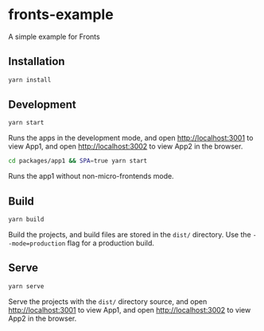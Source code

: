 # fronts-example

A simple example for Fronts

## Installation

```sh
yarn install
```

## Development

```sh
yarn start
```

Runs the apps in the development mode, and open [http://localhost:3001](http://localhost:3001) to view App1, and open [http://localhost:3002](http://localhost:3002) to view App2 in the browser.

```sh
cd packages/app1 && SPA=true yarn start
```

Runs the app1 without non-micro-frontends mode.
## Build

```sh
yarn build
```

Build the projects, and build files are stored in the `dist/` directory. Use the `--mode=production` flag for a production build.

## Serve

```sh
yarn serve
```

Serve the projects with the `dist/` directory source, and open [http://localhost:3001](http://localhost:3001) to view App1, and open [http://localhost:3002](http://localhost:3002) to view App2 in the browser.
